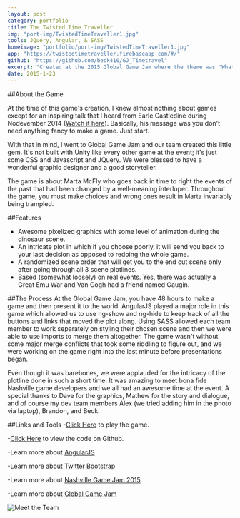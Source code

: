 ```yaml
---
layout: post
category: portfolio
title: The Twisted Time Traveller
img: "port-img/TwistedTimeTraveller1.jpg"
tools: JQuery, Angular, & SASS
homeimage: "portfolio/port-img/TwistedTimeTraveller1.jpg"
app: "https://twistedtimetraveller.firebaseapp.com/#/"
github: "https://github.com/beck410/GJ_Timetravel"
excerpt: "Created at the 2015 Global Game Jam where the theme was 'What do we do now?' Our team decided on a time-travelling choose-your-own-adventure story."
date: 2015-1-23
---
```


##About the Game

At the time of this game's creation, I knew almost nothing about games except for an inspiring talk that I heard from Earle Castledine during Nodevember 2014 ([Watch it here](https://www.youtube.com/watch?v=H6roNQE8t-c)). Basically, his message was you don't need anything fancy to make a game. Just start.

With that in mind, I went to Global Game Jam and our team created this little gem. It's not built with Unity like every other game at the event; it's just some CSS and Javascript and JQuery. We were blessed to have a wonderful graphic designer and a good storyteller.

The game is about Marta McFly who goes back in time to right the events of the past that had been changed by a well-meaning interloper. Throughout the game, you must make choices and wrong ones result in Marta invariably being trampled.

##Features

- Awesome pixelized graphics with some level of animation during the dinosaur scene.
- An intricate plot in which if you choose poorly, it will send you back to your last decision as opposed to redoing the whole game.
- A randomized scene order that will get you to the end cut scene only after going through all 3 scene plotlines.
- Based (somewhat loosely) on real events. Yes, there was actually a Great Emu War and Van Gogh had a friend named Gaugin.

##The Process
At the Global Game Jam, you have 48 hours to make a game and then present it to the world. AngularJS played a major role in this game which allowed us to use ng-show and ng-hide to keep track of all the buttons and links that moved the plot along. Using SASS allowed each team member to work separately on styling their chosen scene and then we were able to use imports to merge them altogether. The game wasn't without some major merge conflicts that took some riddling to figure out, and we were working on the game right into the last minute before presentations began.

Even though it was barebones, we were applauded for the intricacy of the plotline done in such a short time. It was amazing to meet bona fide Nashville game developers and we all had an awesome time at the event. A special thanks to Dave for the graphics, Mathew for the story and dialogue, and of course my dev team members Alex (we tried adding him in the photo via laptop), Brandon, and Beck.

##Links and Tools
-[Click Here](https://twistedtimetraveller.firebaseapp.com/#/) to play the game.

-[Click Here](https://github.com/beck410/GJ_Timetravel) to view the code on Github.

-Learn more about [AngularJS](https://angularjs.org/)

-Learn more about [Twitter Bootstrap](http://getbootstrap.com/)

-Learn more about [Nashville Game Jam 2015](http://globalgamejam.org/2015/jam-sites/nashville-game-developers)

-Learn more about [Global Game Jam](http://globalgamejam.org/)


![Meet the Team](http://globalgamejam.org/sites/default/files/styles/game_sidebar__normal/public/games/team_pictures/img_2796.jpg?itok=H4QCDKpi)
